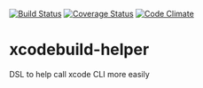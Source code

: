 [![Build Status](https://travis-ci.org/xlr8runner/xcodebuild-helper.svg?branch=master)](https://travis-ci.org/xlr8runner/xcodebuild-helper)
[![Coverage Status](https://coveralls.io/repos/github/xlr8runner/xcodebuild-helper/badge.svg?branch=master)](https://coveralls.io/github/xlr8runner/xcodebuild-helper?branch=master)
[![Code Climate](https://codeclimate.com/github/xlr8runner/xcodebuild-helper/badges/gpa.svg)](https://codeclimate.com/github/xlr8runner/xcodebuild-helper)

# xcodebuild-helper
DSL to help call xcode CLI more easily
